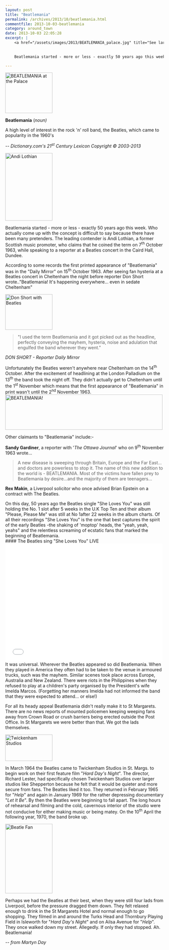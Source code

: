 ```yaml
---
layout: post
title: "Beatlemania"
permalink: /archives/2013/10/beatlemania.html
commentfile: 2013-10-03-beatlemania
category: around_town
date: 2013-10-03 22:05:28
excerpt: |
    <a href="/assets/images/2013/BEATLEMANIA_palace.jpg" title="See larger version of - BEATLEMANIA at the Palace"><img src="/assets/images/2013/BEATLEMANIA_palace_thumb.jpg" width="150" height="129" alt="BEATLEMANIA at the Palace" class="photo right" /></a>
    
    
    Beatlemania started - more or less - exactly 50 years ago this week. Who actually come up with the concept is difficult to say because there have been many pretenders. The leading contender is Andi Lothian, a former Scottish music promoter, who claims that he coined the term on 7<sup>th</sup> October 1963, while speaking to a reporter at a Beatles concert in the Caird Hall, Dundee.

---
```


<div markdown="1" class="box">
<a href="/assets/images/2013/BEATLEMANIA_palace.jpg" title="See larger version of - BEATLEMANIA at the Palace"><img src="/assets/images/2013/BEATLEMANIA_palace_thumb.jpg" width="150" height="129" alt="BEATLEMANIA at the Palace" class="photo right" /></a>

**Beatlemania** (<em>noun)</em>

A high level of interest in the rock 'n' roll band, the Beatles, which came to popularity in the 1960's

<cite>-- Dictionary.com's 21<sup>st</sup> Century Lexicon Copyright © 2003-2013</cite>

</div>
<a href="/assets/images/2013/BEATLEMANIA_andi_lothian.png" title="See larger version of - Andi Lothian"><img src="/assets/images/2013/BEATLEMANIA_andi_lothian_thumb.png" width="150" height="215" alt="Andi Lothian" class="right" /></a>

Beatlemania started - more or less - exactly 50 years ago this week. Who actually come up with the concept is difficult to say because there have been many pretenders. The leading contender is Andi Lothian, a former Scottish music promoter, who claims that he coined the term on 7<sup>th</sup> October 1963, while speaking to a reporter at a Beatles concert in the Caird Hall, Dundee.

According to some records the first printed appearance of "Beatlemania" was in the "Daily Mirror" on 15<sup>th</sup> October 1963. After seeing fan hysteria at a Beatles concert in Cheltenham the night before reporter Don Short wrote.."Beatlemania! It's happening everywhere... even in sedate Cheltenham"

<div markdown="1" class="box">
<a href="/assets/images/2013/BEATLEMANIA_don_short_with_beatles.jpg" title="See larger version of - Don Short with Beatles"><img src="/assets/images/2013/BEATLEMANIA_don_short_with_beatles_thumb.jpg" width="150" height="113" alt="Don Short with Beatles" class="photo left" /></a>

> "I used the term Beatlemania and it got picked out as the headline, perfectly conveying the mayhem, hysteria, noise and adulation that engulfed the band wherever they went."

<cite>DON SHORT - Reporter Daily Mirror</cite>

</div>
Unfortunately the Beatles weren't anywhere near Cheltenham on the 14<sup>th</sup> October. After the excitement of headlining at the London Palladium on the 13<sup>th</sup> the band took the night off. They didn't actually get to Cheltenham until the 1<sup>st</sup> November which means that the first appearance of "Beatlemania" in print wasn't until the 2<sup>nd</sup> November 1963.

<div markdown="1" class="box">
<a href="/assets/images/2013/BEATLEMANIA_header.jpg" title="See larger version of - BEATLEMANIA!"><img src="/assets/images/2013/BEATLEMANIA_header_thumb.jpg" width="500" height="112" alt="BEATLEMANIA!" class=" center" /></a>

Other claimants to "Beatlemania" include:-

**Sandy Gardiner**, a reporter with '*The Ottawa Journal*' who on 9<sup>th</sup> November 1963 wrote...

> A new disease is sweeping through Britain, Europe and the Far East... and doctors are powerless to stop it. The name of this new addition to the world is - BEATLEMANIA. Most of the victims have fallen prey to Beatlemania by desire...and the majority of them are teenagers...

**Rex Makin**, a Liverpool solicitor who once advised Brian Epstein on a contract with The Beatles.

</div>
On this day, 50 years ago the Beatles single "She Loves You" was still holding the No. 1 slot after 5 weeks in the U.K Top Ten and their album "Please, Please Me" was still at No 1after 22 weeks in the album charts. Of all their recordings "She Loves You" is the one that best captures the spirit of the early Beatles -the shaking of 'moptop' heads, the "yeah, yeah, yeahs" and the relentless screaming of ecstatic fans that marked the beginning of Beatlemania.

<div markdown="1" class="box">
#### The Beatles sing "She Loves You" LIVE

<iframe width="500" height="375" src="//www.youtube-nocookie.com/embed/QoF-7VMMihA?rel=0" frameborder="0" allowfullscreen>
</iframe>
</div>
It was universal. Wherever the Beatles appeared so did Beatlemania. When they played in America they often had to be taken to the venue in armoured trucks, such was the mayhem. Similar scenes took place across Europe, Australia and New Zealand. There were riots in the Philippines when they refused to play at a children's party organised by the President's wife Imelda Marcos. (Forgetting her manners Imelda had not informed the band that they were expected to attend... or else!)

For all its heady appeal Beatlemania didn't really make it to St Margarets. There are no news reports of mounted policemen keeping weeping fans away from Crown Road or crush barriers being erected outside the Post Office. In St Margarets we were better than that. We got the lads themselves.

<a href="/assets/images/2013/BEATLEMANIA_twickenham_studios.jpg" title="See larger version of - Twickenham Studios"><img src="/assets/images/2013/BEATLEMANIA_twickenham_studios_thumb.jpg" width="150" height="84" alt="Twickenham Studios" class="photo right" /></a>

In March 1964 the Beatles came to Twickenham Studios in St. Margs. to begin work on their first feature film "*Hard Day's Night*". The director, Richard Lester, had specifically chosen Twickenham Studios over larger studios like Shepperton because he felt that it would be quieter and more secure from fans. The Beatles liked it too. They returned in February 1965 for "*Help*" and again in January 1969 for the rather depressing documentary "*Let It Be*". By then the Beatles were beginning to fall apart. The long hours of rehearsal and filming and the cold, cavernous interior of the studio were not conducive for either making music or being matey. On the 10<sup>th</sup> April the following year, 1970, the band broke up.

<a href="/assets/images/2013/BEATLEMANIA_Beatle_Fan.png" title="See larger version of - Beatle Fan"><img src="/assets/images/2013/BEATLEMANIA_Beatle_Fan_thumb.png" width="150" height="221" alt="Beatle Fan" class="photo right" /></a>

Perhaps we had the Beatles at their best, when they were still four lads from Liverpool, before the pressure dragged them down. They felt relaxed enough to drink in the St Margarets Hotel and normal enough to go shopping. They filmed in and around the Turks Head and Thornbury Playing Field in Isleworth for "*Hard Day's Night*" and on Ailsa Avenue for "*Help*". They once walked down my street. Allegedly. If only they had stopped. Ah. Beatlemania!

<cite>-- from Martyn Day</cite>
